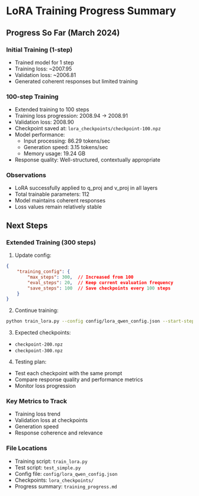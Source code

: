 # LoRA Training Progress Summary

## Progress So Far (March 2024)

### Initial Training (1-step)
- Trained model for 1 step
- Training loss: ~2007.95
- Validation loss: ~2006.81
- Generated coherent responses but limited training

### 100-step Training
- Extended training to 100 steps
- Training loss progression: 2008.94 → 2008.91
- Validation loss: 2008.90
- Checkpoint saved at: `lora_checkpoints/checkpoint-100.npz`
- Model performance:
  - Input processing: 86.29 tokens/sec
  - Generation speed: 3.15 tokens/sec
  - Memory usage: 19.24 GB
- Response quality: Well-structured, contextually appropriate

### Observations
- LoRA successfully applied to q_proj and v_proj in all layers
- Total trainable parameters: 112
- Model maintains coherent responses
- Loss values remain relatively stable

## Next Steps

### Extended Training (300 steps)
1. Update config:
```json
{
    "training_config": {
        "max_steps": 300,  // Increased from 100
        "eval_steps": 20,  // Keep current evaluation frequency
        "save_steps": 100  // Save checkpoints every 100 steps
    }
}
```

2. Continue training:
```bash
python train_lora.py --config config/lora_qwen_config.json --start-step 100
```

3. Expected checkpoints:
- `checkpoint-200.npz`
- `checkpoint-300.npz`

4. Testing plan:
- Test each checkpoint with the same prompt
- Compare response quality and performance metrics
- Monitor loss progression

### Key Metrics to Track
- Training loss trend
- Validation loss at checkpoints
- Generation speed
- Response coherence and relevance

### File Locations
- Training script: `train_lora.py`
- Test script: `test_simple.py`
- Config file: `config/lora_qwen_config.json`
- Checkpoints: `lora_checkpoints/`
- Progress summary: `training_progress.md` 